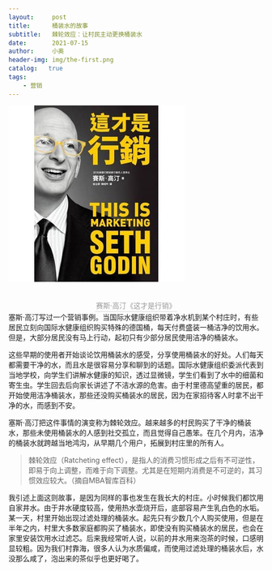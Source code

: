 ```yaml
---
layout:     post
title:      桶装水的故事
subtitle:   棘轮效应：让村民主动更换桶装水
date:       2021-07-15
author:     小奥
header-img: img/the-first.png
catalog:   true
tags:
    - 营销
---
```

![avatar](/img/s33801354.jpg)
<center>
    <img style="border-radius: 0.3125em;
    box-shadow: 0 2px 4px 0 rgba(34,36,38,.12),0 2px 10px 0 rgba(34,36,38,.08);" 
    src="https://img9.doubanio.com/view/subject/l/public/s33801354.jpg" width = "50%" alt=""/>
    <br>
    <div style="color:orange; border-bottom: 1px solid #d9d9d9;
    display: inline-block;
    color: #999;
    padding: 2px;">
      赛斯·高汀《这才是行销》
  	</div>
</center>
塞斯·高汀写过一个营销事例。当国际水健康组织带着净水机到某个村庄时，有些居民立刻向国际水健康组织购买特殊的德国桶，每天付费盛装一桶洁净的饮用水。但是，大部分居民没有马上行动，起初只有少部分居民使用洁净的桶装水。

这些早期的使用者开始谈论饮用桶装水的感受，分享使用桶装水的好处。人们每天都需要干净的水，而且水是很容易分享和聊到的话题。国际水健康组织委派代表到当地学校，向学生们讲解水健康的知识，透过显微镜，学生们看到了水中的细菌和寄生虫。学生回去后向家长讲述了不洁水源的危害。由于村里德高望重的居民，都开始使用洁净桶装水，那些还没购买桶装水的居民，因为在家招待客人时拿不出干净的水，而感到不安。

塞斯·高汀把这件事情的演变称为棘轮效应。越来越多的村民购买了干净的桶装水，那些未使用桶装水的人感到社交孤立，而且觉得自己愚笨。在几个月内，洁净的桶装水就跨越当地鸿沟，从早期几个用户，拓展到村庄里的所有人。

>棘轮效应（Ratcheting effect），是指人的消费习惯形成之后有不可逆性，即易于向上调整，而难于向下调整。尤其是在短期内消费是不可逆的，其习惯效应较大。（摘自MBA智库百科）

我引述上面这则故事，是因为同样的事也发生在我长大的村庄。小时候我们都饮用自家井水。由于井水硬度较高，使用热水壶烧开后，底部容易产生乳白色的水垢。某一天，村里开始出现过滤处理的桶装水。起先只有少数几个人购买使用，但是在半年之内，村里大多数家庭都购买了桶装水，即使没有购买桶装水的居民，也会在家里安装饮用水过滤芯。后来我经常听人说，以前的井水用来泡茶的时候，口感明显较粗。因为我们村靠海，很多人认为水质偏咸，而使用过滤处理的桶装水后，水没那么咸了，泡出来的茶似乎也更好喝了。

